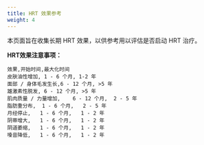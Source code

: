 ```yaml
---
title: HRT 效果参考
weight: 4
---
```


本页面旨在收集长期 HRT 效果，以供参考用以评估是否启动 HRT 治疗。

**HRT效果注意事项：**

```csv
效果,开始时间,最大化时间
皮肤油性增加, 1 - 6 个月, 1-2 年
面部 / 身体毛发生长,6 - 12 个月, >5 年
雄激素性脱发, 6 - 12 个月, >5 年
肌肉质量 / 力量增加,	6 - 12 个月,	2 - 5 年
脂肪重分布,	1 - 6 个月,	2 - 5 年
月经停止,	1 - 6 个月,	1 - 2 年
阴蒂增大,	1 - 6 个月,	1 - 2 年
阴道萎缩,	1 - 6 个月,	1 - 2 年
嗓音降低,	1 - 6 个月,	1 - 2 年
```
